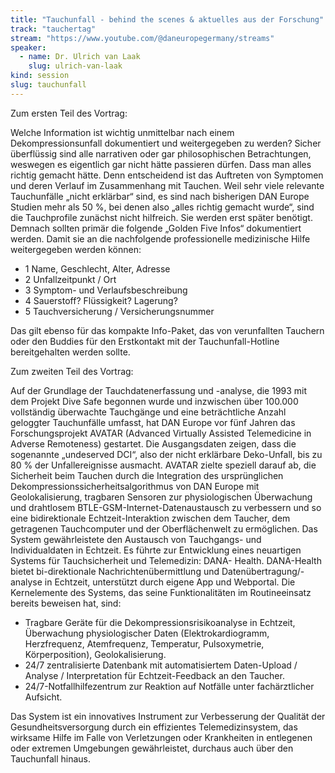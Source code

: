 ```yaml
---
title: "Tauchunfall - behind the scenes & aktuelles aus der Forschung"
track: "tauchertag"
stream: "https://www.youtube.com/@daneuropegermany/streams"
speaker:
  - name: Dr. Ulrich van Laak
    slug: ulrich-van-laak
kind: session
slug: tauchunfall
---
```


Zum ersten Teil des Vortrag:

Welche Information ist wichtig unmittelbar nach einem Dekompressionsunfall
dokumentiert und weitergegeben zu werden? Sicher überflüssig sind alle narrativen
oder gar philosophischen Betrachtungen, weswegen es eigentlich gar nicht hätte
passieren dürfen. Dass man alles richtig gemacht hätte. Denn entscheidend ist das
Auftreten von Symptomen und deren Verlauf im Zusammenhang mit Tauchen. Weil
sehr viele relevante Tauchunfälle „nicht erklärbar“ sind, es sind nach bisherigen DAN
Europe Studien mehr als 50 %, bei denen also „alles richtig gemacht wurde“, sind die
Tauchprofile zunächst nicht hilfreich. Sie werden erst später benötigt.
Demnach sollten primär die folgende „Golden Five Infos“ dokumentiert werden.
Damit sie an die nachfolgende professionelle medizinische Hilfe weitergegeben
werden können:
* 1 Name, Geschlecht, Alter, Adresse
* 2 Unfallzeitpunkt / Ort
* 3 Symptom- und Verlaufsbeschreibung
* 4 Sauerstoff? Flüssigkeit? Lagerung?
* 5 Tauchversicherung / Versicherungsnummer

Das gilt ebenso für das kompakte Info-Paket, das von verunfallten Tauchern oder
den Buddies für den Erstkontakt mit der Tauchunfall-Hotline bereitgehalten werden
sollte.

Zum zweiten Teil des Vortrag:

Auf der Grundlage der Tauchdatenerfassung und -analyse, die 1993 mit dem Projekt
Dive Safe begonnen wurde und inzwischen über 100.000 vollständig überwachte
Tauchgänge und eine beträchtliche Anzahl geloggter Tauchunfälle umfasst, hat DAN
Europe vor fünf Jahren das Forschungsprojekt AVATAR (Advanced Virtually Assisted
Telemedicine in Adverse Remoteness) gestartet. Die Ausgangsdaten zeigen, dass
die sogenannte „undeserved DCI“, also der nicht erklärbare Deko-Unfall, bis zu 80 %
der Unfallereignisse ausmacht.
AVATAR zielte speziell darauf ab, die Sicherheit beim Tauchen durch die Integration
des ursprünglichen Dekompressionssicherheitsalgorithmus von DAN Europe mit
Geolokalisierung, tragbaren Sensoren zur physiologischen Überwachung und
drahtlosem BTLE-GSM-Internet-Datenaustausch zu verbessern und so eine
bidirektionale Echtzeit-Interaktion zwischen dem Taucher, dem getragenen
Tauchcomputer und der Oberflächenwelt zu ermöglichen. Das System gewährleistete
den Austausch von Tauchgangs- und Individualdaten in Echtzeit. Es führte zur
Entwicklung eines neuartigen Systems für Tauchsicherheit und Telemedizin: DANA-
Health.
DANA-Health bietet bi-direktionale Nachrichtenübermittlung und Datenübertragung/-
analyse in Echtzeit, unterstützt durch eigene App und Webportal.
Die Kernelemente des Systems, das seine Funktionalitäten im Routineeinsatz bereits
beweisen hat, sind:

* Tragbare Geräte für die Dekompressionsrisikoanalyse in Echtzeit,
Überwachung physiologischer Daten (Elektrokardiogramm, Herzfrequenz,
Atemfrequenz, Temperatur, Pulsoxymetrie, Körperposition), Geolokalisierung.
* 24/7 zentralisierte Datenbank mit automatisiertem Daten-Upload / Analyse /
Interpretation für Echtzeit-Feedback an den Taucher.
* 24/7-Notfallhilfezentrum zur Reaktion auf Notfälle unter fachärztlicher Aufsicht.

Das System ist ein innovatives Instrument zur Verbesserung der Qualität der
Gesundheitsversorgung durch ein effizientes Telemedizinsystem, das wirksame Hilfe
im Falle von Verletzungen oder Krankheiten in entlegenen oder extremen
Umgebungen gewährleistet, durchaus auch über den Tauchunfall hinaus.